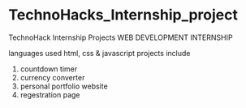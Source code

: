 # TechnoHacks_Internship_project
TechnoHack Internship Projects
WEB DEVELOPMENT INTERNSHIP

languages used html, css & javascript
projects include
1. countdown timer
2. currency converter
3. personal portfolio website
4. regestration page
